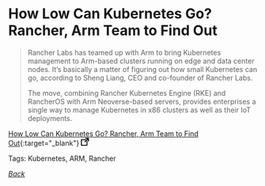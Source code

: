 # How Low Can Kubernetes Go? Rancher, Arm Team to Find Out

> Rancher Labs has teamed up with Arm to bring Kubernetes management to Arm-based clusters running on edge and data center nodes. It’s basically a matter of figuring out how small Kubernetes can go, according to Sheng Liang, CEO and co-founder of Rancher Labs.
>
> The move, combining Rancher Kubernetes Engine (RKE) and RancherOS with Arm Neoverse-based servers, provides enterprises a single way to manage Kubernetes in x86 clusters as well as their IoT deployments.

[How Low Can Kubernetes Go? Rancher, Arm Team to Find Out](https://thenewstack.io/how-low-can-kubernetes-go-rancher-arm-team-to-find-out/){:target="_blank"} ![external redirect](../../img/ext-redir.png)

Tags: Kubernetes, ARM, Rancher

[_Back_](../)
